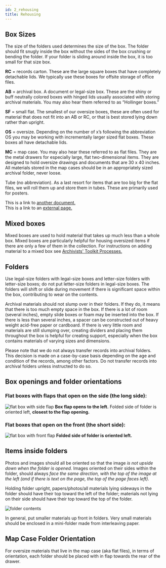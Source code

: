 ```yaml
---
id: 2_rehousing
title: Rehousing
---
```


## Box Sizes
The size of the folders used determines the size of the box. The folder should fit snugly inside the box without the sides of the box crushing or bending the folder. If your folder is sliding around inside the box, it is too small for that size box. 
 
**RC** = records carton. These are the large square boxes that have completely detachable lids. We typically use these boxes for offsite storage of office files.
 
**AB** = archival box. A document or legal-size box. These are the shiny or buff neutrally colored boxes with hinged lids usually associated with storing archival materials. You may also hear them referred to as “Hollinger boxes.”
 
**SF** = small flat. The smallest of our oversize boxes, these are often used for material that does not fit into an AB or RC, or that is best stored lying down rather than upright.

**OS** = oversize. Depending on the number of x’s following the abbreviation OS you may be working with incrementally larger sized flat boxes. These boxes all have detachable lids.

**MC** = map case. You may also hear these referred to as flat files. They are the metal drawers for especially large, flat two-dimensional items. They are designed to hold oversize drawings and documents that are 30 x 40 inches. All materials stored in the map cases should be in an appropriately sized archival folder, never loose.

Tube (no abbreviation). As a last resort for items that are too big for the flat files, we will roll them up and store them in tubes. These are primarily used for posters.

This is a link to [another document.](doc3.md)  
This is a link to an [external page.](http://www.example.com)

## Mixed boxes
Mixed boxes are used to hold material that takes up much less than a whole box. Mixed boxes are particularly helpful for housing oversized items if there are only a few of them in the collection. For instructions on adding material to a mixed box see [Archivists' Toolkit Processes.](topics/1_AT_processes.md)

## Folders
Use legal-size folders with legal-size boxes and letter-size folders with letter-size boxes; do not put letter-size folders in legal-size boxes. The folders will shift or slide during movement if there is significant space within the box, contributing to wear on the contents.

Archival materials should not slump over in their folders. If they do, it means that there is too much empty space in the box. If there is a lot of room (several inches), empty slide boxes or foam may be inserted into the box. If there is less than several inches, a spacer can be constructed out of heavy weight acid-free paper or cardboard. If there is very little room and materials are still slumping over, creating dividers and placing them throughout the box is helpful for creating support, especially when the box contains materials of varying sizes and dimensions.

Please note that we do not always transfer records into archival folders. This decision is made on a case-by-case basis depending on the age and condition of the records, among other factors. Do not transfer records into archival folders unless instructed to do so.

## Box openings and folder orientations

### Flat boxes with flaps that open on the side (the long side):
![flat box with side flap](assets/flat_boxes_side_flap.png)
**Box flap opens to the left.**
Folded side of folder is oriented left, **closest to the flap opening.**

### Flat boxes that open on the front (the short side):
![flat box with front flap](assets/flat_boxes_open_front.png)
**Folded side of folder is oriented left.**

## Items inside folders
Photos and images should all be oriented so that the image *is not upside down when the folder is opened.* Images oriented on their sides within the folder, should always *face the same direction, with the top of the image at the left (and if there is text on the page, the top of the page faces left).*

Holding folder upright, papers/photos/all materials lying sideways in the folder should have their top toward the left of the folder; materials not lying on their side should have their top toward the top of the folder.

![folder contents](assets/folder_contents.png)

In general, put smaller materials up front in folders. Very small materials should be enclosed in a mini-folder made from interleaving paper.

## Map Case Folder Orientation
For oversize materials that live in the map case (aka flat files), in terms of orientation, each folder should be placed with in flap towards the rear of the drawer.





